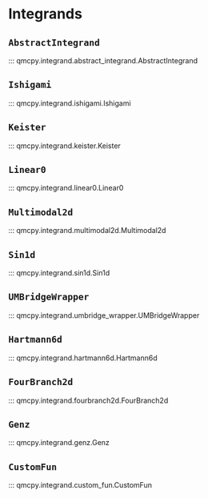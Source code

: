 # Integrands

## `AbstractIntegrand`

::: qmcpy.integrand.abstract_integrand.AbstractIntegrand

## `Ishigami`

::: qmcpy.integrand.ishigami.Ishigami

## `Keister`

::: qmcpy.integrand.keister.Keister

## `Linear0`

::: qmcpy.integrand.linear0.Linear0

## `Multimodal2d`

::: qmcpy.integrand.multimodal2d.Multimodal2d

## `Sin1d`

::: qmcpy.integrand.sin1d.Sin1d

## `UMBridgeWrapper`

::: qmcpy.integrand.umbridge_wrapper.UMBridgeWrapper

## `Hartmann6d`

::: qmcpy.integrand.hartmann6d.Hartmann6d

## `FourBranch2d`

::: qmcpy.integrand.fourbranch2d.FourBranch2d

## `Genz`

::: qmcpy.integrand.genz.Genz

## `CustomFun`

::: qmcpy.integrand.custom_fun.CustomFun
